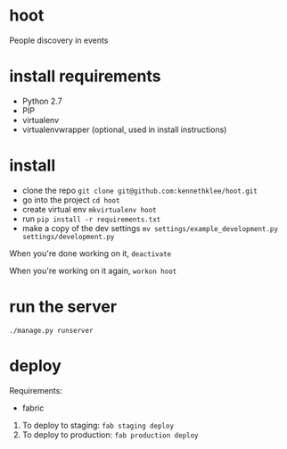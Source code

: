 hoot
====

People discovery in events

install requirements
===
* Python 2.7
* PIP
* virtualenv
* virtualenvwrapper (optional, used in install instructions)

install
===
* clone the repo `git clone git@github.com:kennethklee/hoot.git`
* go into the project `cd hoot`
* create virtual env `mkvirtualenv hoot`
* run `pip install -r requirements.txt`
* make a copy of the dev settings `mv settings/example_development.py settings/development.py`

When you're done working on it, `deactivate`

When you're working on it again, `workon hoot`

run the server
===
`./manage.py runserver`

deploy
===
Requirements:
* fabric

1. To deploy to staging: `fab staging deploy`
2. To deploy to production: `fab production deploy`


